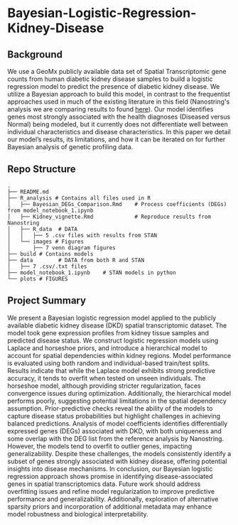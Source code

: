 # Bayesian-Logistic-Regression-Kidney-Disease

## Background

We use a GeoMx publicly available data set of Spatial Transcriptomic gene counts from human diabetic kidney disease samples to build a logistic regression model to predict the presence of diabetic kidney disease. We utilize a Bayesian approach to build this model, in contrast to the frequentist approaches used in much of the existing literature in this field (Nanostring's analysis we are comparing results to found [here](https://bioconductor.org/packages/devel/workflows/vignettes/GeoMxWorkflows/inst/doc/GeomxTools_RNA-NGS_Analysis.html)). Our model identifies genes most strongly associated with the health diagnoses (Diseased versus Normal) being modeled, but it currently does not differentiate well between individual characteristics and disease characteristics. In this paper we detail our model’s results, its limitations, and how it can be iterated on for further Bayesian analysis of genetic profiling data.

## Repo Structure

```
.
├── README.md
├── R_analysis # Contains all files used in R
│   ├── Bayesian_DEGs_Comparison.Rmd    # Process coefficients (DEGs) from model_notebook_1.ipynb
│   ├── Kidney_vignette.Rmd             # Reproduce results from Nanostring
│   ├── R_data  # DATA
│   │   ├── 5 .csv files with results from STAN
│   └── images # Figures
│       ├── 7 venn diagram figures
├── build # Contains models
├── data        # DATA from both R and STAN
│   ├── 7 .csv/.txt files
├── model_notebook_1.ipynb    # STAN models in python
└── plots # FIGURES
```


## Project Summary

We present a Bayesian logistic regression model applied to the publicly available diabetic kidney disease (DKD) spatial transcriptomic dataset. The model took gene expression profiles from kidney tissue samples and predicted disease status. We construct logistic regression models using Laplace and horseshoe priors, and introduce a hierarchical model to account for spatial dependencies within kidney regions. Model performance is evaluated using both random and individual-based train/test splits. Results indicate that while the Laplace model exhibits strong predictive accuracy, it tends to overfit when tested on unseen individuals. The horseshoe model, although providing stricter regularization, faces convergence issues during optimization. Additionally, the hierarchical model performs poorly, suggesting potential limitations in the spatial dependency assumption. Prior-predictive checks reveal the ability of the models to capture disease status probabilities but highlight challenges in achieving balanced predictions. Analysis of model coefficients identifies differentially expressed genes (DEGs) associated with DKD, with both uniqueness and some overlap with the DEG list from the reference analysis by Nanostring. However, the models tend to overfit to outlier genes, impacting generalizability. Despite these challenges, the models consistently identify a subset of genes strongly associated with kidney disease, offering potential insights into disease mechanisms. In conclusion, our Bayesian logistic regression approach shows promise in identifying disease-associated genes in spatial transcriptomics data. Future work should address overfitting issues and refine model regularization to improve predictive performance and generalizability. Additionally, exploration of alternative sparsity priors and incorporation of additional metadata may enhance model robustness and biological interpretability.
